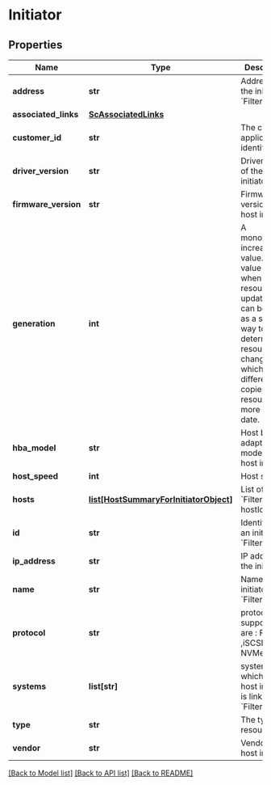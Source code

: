 # Initiator

## Properties
Name | Type | Description | Notes
------------ | ------------- | ------------- | -------------
**address** | **str** | Address of the initiator. &#x60;Filter&#x60; | [optional] 
**associated_links** | [**ScAssociatedLinks**](ScAssociatedLinks.md) |  | [optional] 
**customer_id** | **str** | The customer application identifier | [optional] 
**driver_version** | **str** | Driver version of the host initiator. | [optional] 
**firmware_version** | **str** | Firmware version of the host initiator. | [optional] 
**generation** | **int** | A monotonically increasing value. This value updates when the resource is updated and can be used as a short way to determine if a resource has changed or which of two different copies of a resource is more up to date. | [optional] 
**hba_model** | **str** | Host bus adaptor model of the host initiator | [optional] 
**host_speed** | **int** | Host speed | [optional] 
**hosts** | [**list[HostSummaryForInitiatorObject]**](HostSummaryForInitiatorObject.md) | List of hosts. &#x60;Filter&#x60; by hostId. | [optional] 
**id** | **str** | Identifier for an initiator. &#x60;Filter&#x60; | [optional] 
**ip_address** | **str** | IP address of the initiator. | [optional] 
**name** | **str** | Name of the initiator. &#x60;Filter, Sort&#x60; | [optional] 
**protocol** | **str** | protocol supported are : FC ,iSCSI or NVMe | [optional] 
**systems** | **list[str]** | system IDs to which the host initiator is linked to. &#x60;Filter&#x60; | [optional] 
**type** | **str** | The type of resource. | [optional] 
**vendor** | **str** | Vendor of the host initiator | [optional] 

[[Back to Model list]](../README.md#documentation-for-models) [[Back to API list]](../README.md#documentation-for-api-endpoints) [[Back to README]](../README.md)


